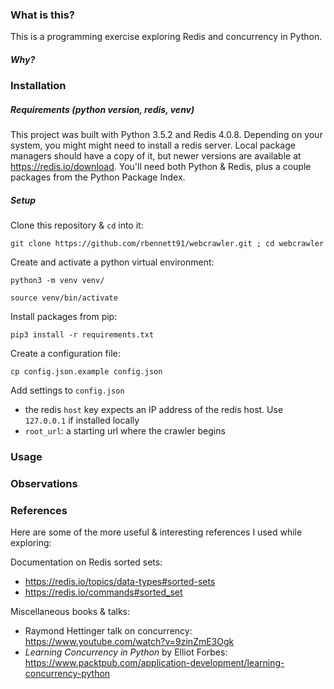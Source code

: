 ### What is this?
This is a programming exercise exploring Redis and concurrency in Python. 

##### Why?

### Installation

##### Requirements (python version, redis, venv)
This project was built with Python 3.5.2 and Redis 4.0.8. Depending on
your system, you might might need to install a redis server. Local package 
managers should have a copy of it, but newer versions are available at
https://redis.io/download. You'll need both Python & Redis, plus a couple
packages from the Python Package Index.

##### Setup
Clone this repository & `cd` into it:

```git clone https://github.com/rbennett91/webcrawler.git ; cd webcrawler```

Create and activate a python virtual environment:

```python3 -m venv venv/```

```source venv/bin/activate```

Install packages from pip:

```pip3 install -r requirements.txt```

Create a configuration file:

```cp config.json.example config.json```

Add settings to `config.json`
* the redis `host` key expects an IP address of the redis host. Use `127.0.0.1`
if installed locally
* `root_url`: a starting url where the crawler begins

### Usage

### Observations

### References
Here are some of the more useful & interesting references I used while exploring:

Documentation on Redis sorted sets:
* https://redis.io/topics/data-types#sorted-sets
* https://redis.io/commands#sorted_set

Miscellaneous books & talks:
* Raymond Hettinger talk on concurrency: https://www.youtube.com/watch?v=9zinZmE3Ogk
* _Learning Concurrency in Python_ by Elliot Forbes: https://www.packtpub.com/application-development/learning-concurrency-python

